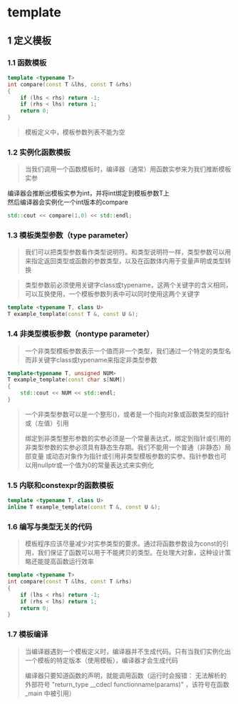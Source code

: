 template
==
## 1 定义模板
### 1.1 函数模板
```c++
template <typename T>
int compare(const T &lhs, const T &rhs)
{
	if (lhs < rhs) return -1;
	if (rhs < lhs) return 1;
	return 0;
}
```
> 模板定义中，模板参数列表不能为空

### 1.2 实例化函数模板
> 当我们调用一个函数模板时，编译器（通常）用函数实参来为我们推断模板实参
>
编译器会推断出模板实参为int，并将int绑定到模板参数T上  
然后编译器会实例化一个int版本的compare
```c++
std::cout << compare(1,0) << std::endl;	
```
### 1.3 模板类型参数（type parameter）
> 我们可以把类型参数看作类型说明符。和类型说明符一样，类型参数可以用来指定返回类型或函数的参数类型，以及在函数体内用于变量声明或类型转换  
>

>类型参数前必须使用关键字class或typename，这两个关键字的含义相同，可以互换使用，一个模板参数列表中可以同时使用这两个关键字
>
```c++
template <typename T, class U>
T example_template(const T &, const U &);
```
### 1.4 非类型模板参数（nontype parameter）
> 一个非类型模板参数表示一个值而非一个类型，我们通过一个特定的类型名而非关键字class或typename来指定非类型参数
```c++
template<typename T, unsigned NUM>
T example_template(const char s[NUM])
{
	std::cout << NUM << std::endl;
}
```
> 一个非类型参数可以是一个整形()，或者是一个指向对象或函数类型的指针或（左值）引用 
>
> 绑定到非类型整形参数的实参必须是一个常量表达式，绑定到指针或引用的非类型参数的实参必须具有静态生存期。我们不能用一个普通（非静态）局部变量
或动态对象作为指针或引用非类型模板参数的实参。指针参数也可以用nullptr或一个值为0的常量表达式来实例化
>
### 1.5 内联和constexpr的函数模板
```c++
template <typename T, class U>
inline T example_template(const T &, const U &);
```
### 1.6 编写与类型无关的代码
> 模板程序应该尽量减少对实参类型的要求。通过将函数参数设为const的引用，我们保证了函数可以用于不能拷贝的类型。在处理大对象，这种设计策略还能提高函数运行效率
```c++
template <typename T>
int compare(const T &lhs, const T &rhs)
{
	if (lhs < rhs) return -1;
	if (rhs < lhs) return 1;
	return 0;
}
```
### 1.7 模板编译
> 当编译器遇到一个模板定义时，编译器并不生成代码。只有当我们实例化出一个模板的特定版本（使用模板），编译器才会生成代码
>
>编译器只要知道函数的声明，就能调用函数（运行时会报错： 无法解析的外部符号 "return_type __cdecl functionname(params)" ，该符号在函数 _main 中被引用）







